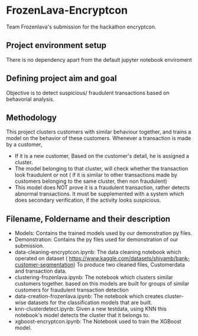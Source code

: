# FrozenLava-Encryptcon
Team Frozenlava's submission for the hackathon encryptcon.

## Project environment setup

There is no dependency apart from the default jupyter notebook enviroment

## Defining project aim and goal

Objective is to detect suspicious/ fraudulent transactions based on behavorial analysis.

## Methodology
This project clusters customers with similar behaviour together, and trains a model on the behavior of these customers. Whenever a transaction is made by a customer,

- If it is a new customer, Based on the customer's detail, he is assigned a cluster.
- The model belonging to that cluster, will check whether the transaction look fraudulent or not ( if it is similar to other transactions made by customers belonging to the same cluster, then non fraudulent)
- This model does NOT prove it is a fraudulent transaction, rather detects abnormal transactions. It must be supplemented with a system which does secondary verification, if the activity looks suspicious.
  
## Filename, Foldername and their description

- Models: Contains the trained models used by our demonstration py files.
- Demonstration: Contains the py files used for demonstration of our submission.
- data-cleaning-encryptcon.ipynb: The data cleaning notebook which operated on dataset ( https://www.kaggle.com/datasets/shivamb/bank-customer-segmentation) To produce two cleaned files, Customerdata and transaction data.
- clustering-frozenlava.ipynb: The notebook which clusters similar customers together. based on this models are built for groups of similar customers for fraudulent transaction detection
- data-creation-frozenlava.ipynb: The notebook which creates cluster-wise datasets for the classification models that are built.
- knn-clusterdetect.ipynb: Given a new testdata, using KNN this notebook's model detects the cluster that it belongs to.
- xgboost-encryptcon.ipynb: The Notebook used to train the XGBoost model.


